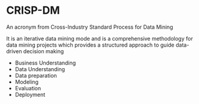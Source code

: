 # CRISP-DM

An acronym from Cross-Industry Standard Process for Data Mining

It is an iterative data mining mode and is a comprehensive methodology for data mining projects which provides a structured approach to guide data-driven decision making

- Business Understanding
- Data Understanding
- Data preparation
- Modeling
- Evaluation
- Deployment